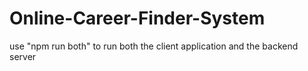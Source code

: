 # Online-Career-Finder-System
use "npm run both" to run both the client application and the backend server
